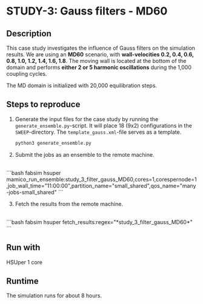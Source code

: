 # STUDY-3: Gauss filters - MD60


## Description

This case study investigates the influence of Gauss filters on the simulation results.
We are using an **MD60** scenario, with **wall-velocities 0.2, 0.4, 0.6, 0.8, 1.0, 1.2, 1.4, 1.6, 1.8**.
The moving wall is located at the bottom of the domain and performs **either 2 or 5 harmonic oscillations** during the 1,000 coupling cycles.

The MD domain is initialized with 20,000 equilibration steps.


## Steps to reproduce

1. Generate the input files for the case study by running the `generate_ensemble.py`-script.
It will place 18 (9x2) configurations in the `SWEEP`-directory.
The `template_gauss.xml`-file serves as a template.

    ```bash
    python3 generate_ensemble.py
    ```

2. Submit the jobs as an ensemble to the remote machine.
<br>
    ```bash
    fabsim hsuper mamico_run_ensemble:study_3_filter_gauss_MD60,cores=1,corespernode=1,job_wall_time="11:00:00",partition_name="small_shared",qos_name="many-jobs-small_shared"
    ```

3. Fetch the results from the remote machine.
<br>
    ```bash
    fabsim hsuper fetch_results:regex="*study_3_filter_gauss_MD60*"
    ```


## Run with

HSUper
1 core


## Runtime

The simulation runs for about 8 hours.